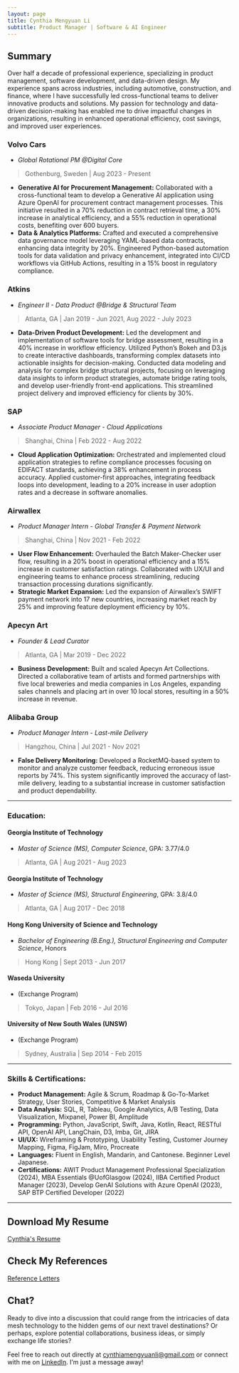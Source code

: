 ```yaml
---
layout: page
title: Cynthia Mengyuan Li
subtitle: Product Manager | Software & AI Engineer
---
```


## Summary
Over half a decade of professional experience, specializing in product management, software development, and data-driven design. My experience spans across industries, including automotive, construction, and finance, where I have successfully led cross-functional teams to deliver innovative products and solutions. My passion for technology and data-driven decision-making has enabled me to drive impactful changes in organizations, resulting in enhanced operational efficiency, cost savings, and improved user experiences.

### Volvo Cars
- _Global Rotational PM @Digital Core_
> Gothenburg, Sweden \| Aug 2023 - Present

  - **Generative AI for Procurement Management:** Collaborated with a cross-functional team to develop a Generative AI application using Azure OpenAI for procurement contract management processes. This initiative resulted in a 70% reduction in contract retrieval time, a 30% increase in analytical efficiency, and a 55% reduction in operational costs, benefiting over 600 buyers.
  - **Data & Analytics Platforms:** Crafted and executed a comprehensive data governance model leveraging YAML-based data contracts, enhancing data integrity by 20%. Engineered Python-based automation tools for data validation and privacy enhancement, integrated into CI/CD workflows via GitHub Actions, resulting in a 15% boost in regulatory compliance.

### Atkins
- _Engineer II - Data Product @Bridge & Structural Team_
> Atlanta, GA \| Jan 2019 - Jun 2021, Aug 2022 - July 2023

  - **Data-Driven Product Development:** Led the development and implementation of software tools for bridge assessment, resulting in a 40% increase in workflow efficiency. Utilized Python’s Bokeh and D3.js to create interactive dashboards, transforming complex datasets into actionable insights for decision-making. Conducted data modeling and analysis for complex bridge structural projects, focusing on leveraging data insights to inform product strategies, automate bridge rating tools, and develop user-friendly front-end applications. This streamlined project delivery and improved efficiency for clients by 30%.

### SAP
- _Associate Product Manager - Cloud Applications_
> Shanghai, China \| Feb 2022 - Aug 2022

  - **Cloud Application Optimization:** Orchestrated and implemented cloud application strategies to refine compliance processes focusing on EDIFACT standards, achieving a 38% enhancement in process accuracy. Applied customer-first approaches, integrating feedback loops into development, leading to a 20% increase in user adoption rates and a decrease in software anomalies.

### Airwallex
- _Product Manager Intern - Global Transfer & Payment Network_
> Shanghai, China \| Nov 2021 - Feb 2022

  - **User Flow Enhancement:** Overhauled the Batch Maker-Checker user flow, resulting in a 20% boost in operational efficiency and a 15% increase in customer satisfaction ratings. Collaborated with UX/UI and engineering teams to enhance process streamlining, reducing transaction processing durations significantly.
  - **Strategic Market Expansion:** Led the expansion of Airwallex’s SWIFT payment network into 17 new countries, increasing market reach by 25% and improving feature deployment efficiency by 10%.

### Apecyn Art
- _Founder & Lead Curator_
> Atlanta, GA \| Mar 2019 - Dec 2022

  - **Business Development:** Built and scaled Apecyn Art Collections. Directed a collaborative team of artists and formed partnerships with five local breweries and media companies in Los Angeles, expanding sales channels and placing art in over 10 local stores, resulting in a 50% increase in revenue.

### Alibaba Group
- _Product Manager Intern - Last-mile Delivery_
> Hangzhou, China \| Jul 2021 - Nov 2021

  - **False Delivery Monitoring:** Developed a RocketMQ-based system to monitor and analyze customer feedback, reducing erroneous issue reports by 74%. This system significantly improved the accuracy of last-mile delivery, leading to a substantial increase in customer satisfaction and product dependability.

<!-- ### Georgia Institute of Technology
_Graduate Student Assistant_
Atlanta, GA, Jan 2023 - May 2023

During my time as a Graduate Student Assistant at Georgia Tech, I was responsible for creating and executing Python workshops, which led to a 50% increase in student engagement. My role involved not only educational content creation but also managing lab resources and assisting in research projects. This experience sharpened my skills in data visualization and analytics, crucial for data-driven product management. -->

---

### Education:

#### Georgia Institute of Technology
- *Master of Science (MS), Computer Science*, GPA: 3.77/4.0
>  Atlanta, GA \| Aug 2021 - Aug 2023

#### Georgia Institute of Technology
- *Master of Science (MS), Structural Engineering*, GPA: 3.8/4.0
> Atlanta, GA \| Aug 2017 - Dec 2018

#### Hong Kong University of Science and Technology
- *Bachelor of Engineering (B.Eng.), Structural Engineering and Computer Science*, Honors
> Hong Kong \| Sept 2013 - Jun 2017

#### Waseda University
- (Exchange Program)
> Tokyo, Japan \| Feb 2016 - Jul 2016

#### University of New South Wales (UNSW)
- (Exchange Program)
> Sydney, Australia \| Sep 2014 - Feb 2015

---

### Skills & Certifications:

- **Product Management:** Agile & Scrum, Roadmap & Go-To-Market Strategy, User Stories, Competitive & Market Analysis
- **Data Analysis:** SQL, R, Tableau, Google Analytics, A/B Testing, Data Visualization, Mixpanel, Power BI, Amplitude
- **Programming:** Python, JavaScript, Swift, Java, Kotlin, React, RESTful API, OpenAI API, LangChain, D3, Imba, Git, JIRA
- **UI/UX:** Wireframing & Prototyping, Usability Testing, Customer Journey Mapping, Figma, FigJam, Miro, Procreate
- **Languages:** Fluent in English, Mandarin, and Cantonese. Beginner Level Japanese.
- **Certifications:** AWIT Product Management Professional Specialization (2024), MBA Essentials @UofGlasgow (2024), IIBA Certified
Product Manager (2023), Develop GenAI Solutions with Azure OpenAI (2023), SAP BTP Certified Developer (2022)

---

## Download My Resume
[Cynthia's Resume](resources/Cynthia_Li_resume.pdf)

## Check My References
[Reference Letters](resources/reference_letters.pdf)

<!-- ## Build-Measure-Learn
I firmly believe in the Build-Measure-Learn feedback loop, as advocated in the Lean Startup methodology. This approach will guide my efforts in iterative product development, enabling us to rapidly adapt to changing requirements and continuously improve our offerings. -->

## Chat?

Ready to dive into a discussion that could range from the intricacies of data mesh technology to the hidden gems of our next travel destinations? Or perhaps, explore potential collaborations, business ideas, or simply exchange life stories?

Feel free to reach out directly at [cynthiamengyuanli@gmail.com](mailto:cynthiamengyuanli@gmail.com) or connect with me on [LinkedIn](https://www.linkedin.com/in/mengyuan-li-cynthia/). I’m just a message away!
